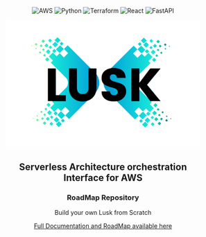 <div align="center" style="max-width:28rem;">


![AWS](https://img.shields.io/badge/Amazon_AWS-232F3E?style=for-the-badge&logo=amazon-aws&logoColor=white)
![Python](https://img.shields.io/badge/Python-3776AB?style=for-the-badge&logo=python&logoColor=white)
![Terraform](https://img.shields.io/badge/Terraform-7B42BC?style=for-the-badge&logo=terraform&logoColor=white)
![React](https://img.shields.io/badge/React-20232A?style=for-the-badge&logo=react&logoColor=61DAFB)
![FastAPI](https://img.shields.io/badge/FastAPI-005571?style=for-the-badge&logo=fastapi)


<img src='assets/Lusk.png'/>

## Serverless Architecture orchestration Interface for AWS

### RoadMap Repository

Build your own Lusk from Scratch

[Full Documentation and RoadMap available here](https://matheus-1618.github.io/Lusk-docs/)

</div>

